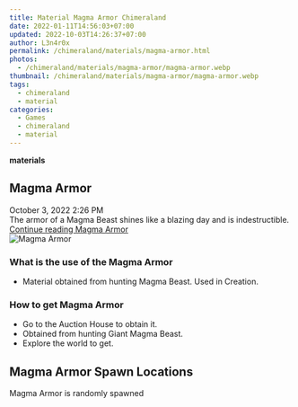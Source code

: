 ```yaml
---
title: Material Magma Armor Chimeraland
date: 2022-01-11T14:56:03+07:00
updated: 2022-10-03T14:26:37+07:00
author: L3n4r0x
permalink: /chimeraland/materials/magma-armor.html
photos:
  - /chimeraland/materials/magma-armor/magma-armor.webp
thumbnail: /chimeraland/materials/magma-armor/magma-armor.webp
tags:
  - chimeraland
  - material
categories:
  - Games
  - chimeraland
  - material
---
```


<section id="bootstrap-wrapper">
  <link
    rel="stylesheet"
    href="https://rawcdn.githack.com/dimaslanjaka/Web-Manajemen/0c3b5aa1813bd4abcd2c11bf3e37928b15c28664/css/bootstrap-5-3-0-alpha3-wrapper.css"
  />
  <div
    class="row g-0 border rounded overflow-hidden flex-md-row mb-4 shadow-sm position-relative bg-light text-dark"
  >
    <div class="col p-4 d-flex flex-column position-static">
      <strong class="d-inline-block mb-2 text-success">materials</strong>
      <h2 class="mb-0">Magma Armor</h2>
      <div class="mb-1 text-muted">October 3, 2022 2:26 PM</div>
      <div class="mb-2 border p-1">
        The armor of a Magma Beast shines like a blazing day and is
        indestructible.
      </div>
      <a
        href="/chimeraland/materials/magma-armor.html"
        class="stretched-link d-none"
        >Continue reading Magma Armor</a
      >
    </div>
    <div class="col-auto d-none d-lg-block">
      <img
        src="/chimeraland/materials/magma-armor/magma-armor.webp"
        alt="Magma Armor"
      />
    </div>
  </div>
  <div class="row bg-light text-dark">
    <div class="col-lg-6 col-12 mb-2">
      <div class="card">
        <div class="card-body">
          <h3 class="card-title">What is the use of the Magma Armor</h3>
          <div class="card-text">
            <ul>
              <li>
                Material obtained from hunting Magma Beast. Used in Creation.
              </li>
            </ul>
          </div>
        </div>
      </div>
    </div>
    <div class="col-lg-6 col-12 mb-2">
      <div class="card">
        <div class="card-body">
          <h3 class="card-title">How to get Magma Armor</h3>
          <div class="card-text">
            <ul>
              <li>Go to the Auction House to obtain it.</li>
              <li>Obtained from hunting Giant Magma Beast.</li>
              <li>Explore the world to get.</li>
            </ul>
          </div>
        </div>
      </div>
    </div>
    <div class="col-12 mb-2">
      <h2>Magma Armor Spawn Locations</h2>
      <p>Magma Armor is randomly spawned</p>
    </div>
  </div>
</section>